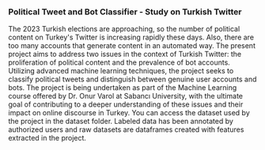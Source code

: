 ### Political Tweet and Bot Classifier - Study on Turkish Twitter

The 2023 Turkish elections are approaching, so the number of political content on Turkey's Twitter is increasing rapidly these days. Also, there are too many accounts that generate content in an automated way. The present project aims to address two issues in the context of Turkish Twitter: the proliferation of political content and the prevalence of bot accounts. Utilizing advanced machine learning techniques, the project seeks to classify political tweets and distinguish between genuine user accounts and bots. The project is being undertaken as part of the Machine Learning course offered by Dr. Onur Varol at Sabancı University, with the ultimate goal of contributing to a deeper understanding of these issues and their impact on online discourse in Turkey. You can access the dataset used by the project in the dataset folder. Labeled data has been annotated by authorized users and raw datasets are dataframes created with features extracted in the project.
